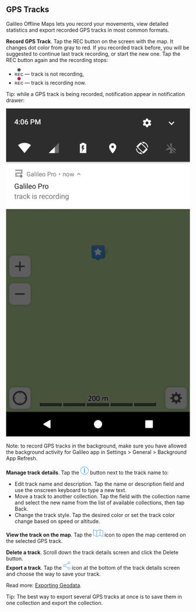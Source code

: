 ## GPS Tracks

Galileo Offline Maps lets you record your movements, view detailed statistics and export recorded GPS tracks in most common formats.

**Record GPS Track**. Tap the REC button on the screen with the map. It changes dot color from gray to red. If you recorded track before, you will be suggested to continue last track recording, or start the new one. Tap the REC button again and the recording stops:

* ![](/assets/icon_rec_disabled.png) — track is not recording,
* ![](/assets/icon_rec_enabled.png) — track is recording now.

Tip: while a GPS track is being recorded, notification appear in notification drawer:

![](/assets/track_ercording_notification.png)

Note: to record GPS tracks in the background, make sure you have allowed the background activity for Galileo app in Settings &gt; General &gt; Background App Refresh.

**Manage track details**. Tap the ![](/assets/icon_info.png) button next to the track name to:

* Edit track name and description. Tap the name or description field and use the onscreen keyboard to type a new text.
* Move a track to another collection. Tap the field with the collection name and select the new name from the list of available collections, then tap Back.
* Change the track style. Tap the desired color or set the track color change based on speed or altitude.

**View the track on the map**. Tap the ![](/assets/icon_show_on_map.png) icon to open the map centered on the selected GPS track.

**Delete a track**. Scroll down the track details screen and click the Delete button.  
**Export a track**. Tap the ![](/assets/icon_share.png) icon at the bottom of the track details screen and choose the way to save your track.

Read more: [Exporting Geodata]().

Tip: The best way to export several GPS tracks at once is to save them in one collection and export the collection.